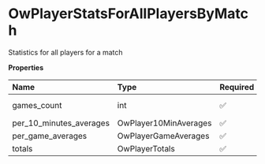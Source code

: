 # OwPlayerStatsForAllPlayersByMatch

Statistics for all players for a match

**Properties**

| Name                    | Type                  | Required | Description     |
| :---------------------- | :-------------------- | :------- | :-------------- |
| games_count             | int                   | ✅       | Number of games |
| per_10_minutes_averages | OwPlayer10MinAverages | ✅       |                 |
| per_game_averages       | OwPlayerGameAverages  | ✅       |                 |
| totals                  | OwPlayerTotals        | ✅       |                 |

<!-- This file was generated by liblab | https://liblab.com/ -->
